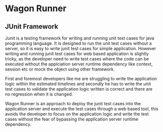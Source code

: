 # Wagon Runner
## JUnit Framework 
Junit is a testing framework for writing and running unit test cases for java programming language. It is designed to run the unit test cases without a server, so it is easy to write junit test cases for simple application. However writing and running junit test cases for web based application is slightly tricky, as the developer need to write test cases where the code can be executed without the applciation server runtime dependency like context, session etc or mock the object using other framework.

First and foremost developers like me are struggling to write the application logic within the estimated timelines and secondly he has to write the unit test cases to validate the application logic written is correct and there are no regression when it is changed. 

Wagon Runner is an approach to deploy the junit test cases into the application server and execute the test cases through a web based tool, this avoids the developer to focus on the application logic and write the test cases without the fear of bypassing the application server runtime dependency. 

